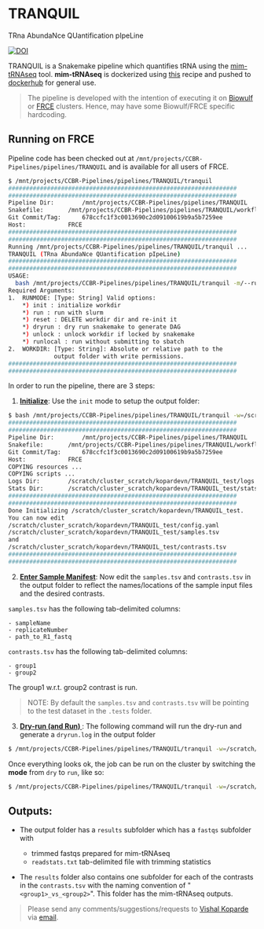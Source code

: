 # TRANQUIL

TRna AbundaNce QUantification pIpeLine

[![DOI](https://zenodo.org/badge/DOI/10.5281/zenodo.10162347.svg)](https://doi.org/10.5281/zenodo.10162347)

TRANQUIL is a Snakemake pipeline which quantifies tRNA using the [mim-tRNAseq](https://github.com/nedialkova-lab/mim-tRNAseq) tool.
**mim-tRNAseq** is dockerized using [this](https://github.com/CCBR/mim-tRNAseq/blob/889364b0dc877aa05630eeda0bd42a01bd19bfc6/Dockerfile) recipe
and pushed to [dockerhub](https://hub.docker.com/repository/docker/nciccbr/tranquil_mimseq) for general use.

> The pipeline is developed with the intention of executing it on [Biowulf](https://hpc.nih.gov/) or [FRCE](https://ncifrederick.cancer.gov/staff/frce/welcome) clusters. Hence, may have some Biowulf/FRCE specific hardcoding.

## Running on FRCE

Pipeline code has been checked out at `/mnt/projects/CCBR-Pipelines/pipelines/TRANQUIL` and is available for all users of FRCE.

```bash
$ /mnt/projects/CCBR-Pipelines/pipelines/TRANQUIL/tranquil
#################################################################
#################################################################
Pipeline Dir: 		 /mnt/projects/CCBR-Pipelines/pipelines/TRANQUIL
Snakefile: 		 /mnt/projects/CCBR-Pipelines/pipelines/TRANQUIL/workflow/Snakefile
Git Commit/Tag: 	 678ccfc1f3c0013690c2d09100619b9a5b7259ee
Host: 			 FRCE
#################################################################
#################################################################
Running /mnt/projects/CCBR-Pipelines/pipelines/TRANQUIL/tranquil ...
TRANQUIL (TRna AbundaNce QUantification pIpeLine)
#################################################################
#################################################################
USAGE:
  bash /mnt/projects/CCBR-Pipelines/pipelines/TRANQUIL/tranquil -m/--runmode=<RUNMODE> -w/--workdir=<WORKDIR>
Required Arguments:
1.  RUNMODE: [Type: String] Valid options:
    *) init : initialize workdir
    *) run : run with slurm
    *) reset : DELETE workdir dir and re-init it
    *) dryrun : dry run snakemake to generate DAG
    *) unlock : unlock workdir if locked by snakemake
    *) runlocal : run without submitting to sbatch
2.  WORKDIR: [Type: String]: Absolute or relative path to the
             output folder with write permissions.
#################################################################
#################################################################
```

In order to run the pipeline, there are 3 steps:

1. **<u>Initialize</u>**: Use the `init` mode to setup the output folder:

```bash
$ bash /mnt/projects/CCBR-Pipelines/pipelines/TRANQUIL/tranquil -w=/scratch/cluster_scratch/$USER/TRANQUIL_test -m=init
#################################################################
#################################################################
Pipeline Dir: 		 /mnt/projects/CCBR-Pipelines/pipelines/TRANQUIL
Snakefile: 		 /mnt/projects/CCBR-Pipelines/pipelines/TRANQUIL/workflow/Snakefile
Git Commit/Tag: 	 678ccfc1f3c0013690c2d09100619b9a5b7259ee
Host: 			 FRCE
COPYING resources ...
COPYING scripts ...
Logs Dir: 		 /scratch/cluster_scratch/kopardevn/TRANQUIL_test/logs
Stats Dir: 		 /scratch/cluster_scratch/kopardevn/TRANQUIL_test/stats
#################################################################
#################################################################
Done Initializing /scratch/cluster_scratch/kopardevn/TRANQUIL_test.
You can now edit
/scratch/cluster_scratch/kopardevn/TRANQUIL_test/config.yaml
/scratch/cluster_scratch/kopardevn/TRANQUIL_test/samples.tsv
and
/scratch/cluster_scratch/kopardevn/TRANQUIL_test/contrasts.tsv
#################################################################
#################################################################
```

2. **<u>Enter Sample Manifest</u>**: Now edit the `samples.tsv` and `contrasts.tsv` in the output folder to reflect the names/locations of the sample input files and the desired contrasts.

`samples.tsv` has the following tab-delimited columns:

    - sampleName
    - replicateNumber
    - path_to_R1_fastq

`contrasts.tsv` has the following tab-delimited columns:

    - group1
    - group2

The group1 w.r.t. group2 contrast is run.

> NOTE: By default the `samples.tsv` and `contrasts.tsv` will be pointing to the test dataset in the `.tests` folder.

3. **<u>Dry-run (and Run) </u>**: The following command will run the dry-run and generate a `dryrun.log` in the output folder

```bash
$ /mnt/projects/CCBR-Pipelines/pipelines/TRANQUIL/tranquil -w=/scratch/cluster_scratch/$USER/TRANQUIL_test -m=dry
```

Once everything looks ok, the job can be run on the cluster by switching the **mode** from `dry` to `run`, like so:

```bash
$ /mnt/projects/CCBR-Pipelines/pipelines/TRANQUIL/tranquil -w=/scratch/cluster_scratch/$USER/TRANQUIL_test -m=run
```

## Outputs:

- The output folder has a `results` subfolder which has a `fastqs` subfolder with

  - trimmed fastqs prepared for mim-tRNAseq
  - `readstats.txt` tab-delimited file with trimming statistics

- The `results` folder also contains one subfolder for each of the contrasts in the `contrasts.tsv` with the naming convention of "`<group1>_vs_<group2>`". This folder has the mim-tRNAseq outputs.

> Please send any comments/suggestions/requests to [Vishal Koparde](https://github.com/kopardev) via [email](mailto:vishal.koparde@nih.gov).
